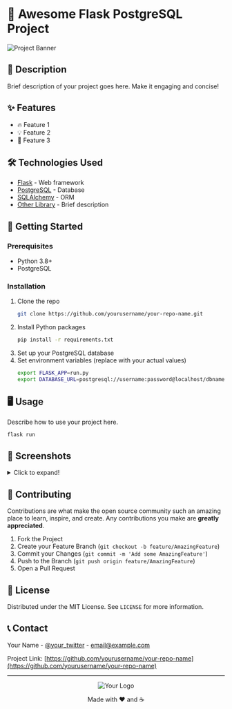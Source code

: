 # 🚀 Awesome Flask PostgreSQL Project

![Project Banner](https://via.placeholder.com/800x400.png?text=Your+Awesome+Project+Banner)

## 📖 Description

Brief description of your project goes here. Make it engaging and concise!

## ✨ Features

- 🔥 Feature 1
- 💡 Feature 2
- 🚀 Feature 3

## 🛠️ Technologies Used

- [Flask](https://flask.palletsprojects.com/) - Web framework
- [PostgreSQL](https://www.postgresql.org/) - Database
- [SQLAlchemy](https://www.sqlalchemy.org/) - ORM
- [Other Library](https://example.com) - Brief description

## 🚀 Getting Started

### Prerequisites

- Python 3.8+
- PostgreSQL

### Installation

1. Clone the repo
   ```sh
   git clone https://github.com/yourusername/your-repo-name.git
   ```
2. Install Python packages
   ```sh
   pip install -r requirements.txt
   ```
3. Set up your PostgreSQL database
4. Set environment variables (replace with your actual values)
   ```sh
   export FLASK_APP=run.py
   export DATABASE_URL=postgresql://username:password@localhost/dbname
   ```

## 🖥️ Usage

Describe how to use your project here.

```sh
flask run
```

## 📸 Screenshots

<details>
<summary>Click to expand!</summary>

![Screenshot 1](https://via.placeholder.com/600x400.png?text=Screenshot+1)
![Screenshot 2](https://via.placeholder.com/600x400.png?text=Screenshot+2)

</details>

## 🤝 Contributing

Contributions are what make the open source community such an amazing place to learn, inspire, and create. Any contributions you make are **greatly appreciated**.

1. Fork the Project
2. Create your Feature Branch (`git checkout -b feature/AmazingFeature`)
3. Commit your Changes (`git commit -m 'Add some AmazingFeature'`)
4. Push to the Branch (`git push origin feature/AmazingFeature`)
5. Open a Pull Request

## 📄 License

Distributed under the MIT License. See `LICENSE` for more information.

## 📞 Contact

Your Name - [@your_twitter](https://twitter.com/your_twitter) - email@example.com

Project Link: [https://github.com/yourusername/your-repo-name](https://github.com/yourusername/your-repo-name)

---

<p align="center">
  <img src="https://via.placeholder.com/150x50.png?text=Your+Logo" alt="Your Logo">
</p>

<p align="center">
  Made with ❤️ and ☕
</p>
